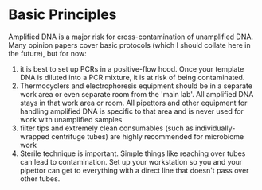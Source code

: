 # Basic Principles
Amplified DNA is a major risk for cross-contamination of unamplified DNA. Many opinion papers cover basic protocols (which I should collate here in the future), but for now:

1. it is best to set up PCRs in a positive-flow hood. Once your template DNA is diluted into a PCR mixture, it is at risk of being contaminated.
2. Thermocyclers and electrophoresis equipment should be in a separate work area or even separate room from the 'main lab'. All amplified DNA stays in that work area or room. All pipettors and other equipment for handling amplified DNA is specific to that area and is never used for work with unamplified samples
3. filter tips and extremely clean consumables (such as individually-wrapped centrifuge tubes) are highly recommended for microbiome work
4. Sterile technique is important. Simple things like reaching over tubes can lead to contamination. Set up your workstation so you and your pipettor can get to everything with a direct line that doesn't pass over other tubes.
